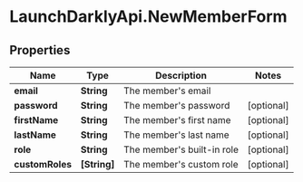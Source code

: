 # LaunchDarklyApi.NewMemberForm

## Properties

Name | Type | Description | Notes
------------ | ------------- | ------------- | -------------
**email** | **String** | The member&#39;s email | 
**password** | **String** | The member&#39;s password | [optional] 
**firstName** | **String** | The member&#39;s first name | [optional] 
**lastName** | **String** | The member&#39;s last name | [optional] 
**role** | **String** | The member&#39;s built-in role | [optional] 
**customRoles** | **[String]** | The member&#39;s custom role | [optional] 


